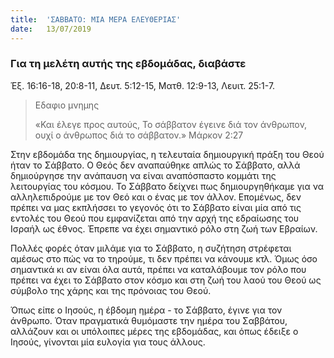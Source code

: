 ```yaml
---
title:  'ΣΑΒΒΑΤΟ: ΜΙΑ ΜΕΡΑ ΕΛΕΥΘΕΡΙΑΣ'
date:   13/07/2019
---
```


### Για τη μελέτη αυτής της εβδομάδας, διαβάστε
Έξ. 16:16-18, 20:8-11, Δευτ. 5:12-15, Ματθ. 12:9-13, Λευιτ. 25:1-7. 

> <p>Εδαφιο μνημης</p>
> «Και έλεγε προς αυτούς, Το σάββατον έγεινε διά τον άνθρωπον, ουχί ο άνθρωπος διά το σάββατον.» Μάρκον 2:27 

Στην εβδομάδα της δημιουργίας, η τελευταία δημιουργική πράξη του Θεού ήταν το Σάββατο. Ο Θεός δεν αναπαύθηκε απλώς το Σάββατο, αλλά δημιούργησε την ανάπαυση να είναι αναπόσπαστο κομμάτι της λειτουργίας του κόσμου. Το Σάββατο δείχνει πως δημιουργηθήκαμε για να αλληλεπιδρούμε με τον Θεό και ο ένας με τον άλλον. Επομένως, δεν πρέπει να μας εκπλήσσει το γεγονός ότι το Σάββατο είναι μία από τις εντολές του Θεού που εμφανίζεται από την αρχή της εδραίωσης του Ισραήλ ως έθνος. Έπρεπε να έχει σημαντικό ρόλο στη ζωή των Εβραίων. 

Πολλές φορές όταν μιλάμε για το Σάββατο, η συζήτηση στρέφεται αμέσως στο πώς να το τηρούμε, τι δεν πρέπει να κάνουμε κτλ. Όμως όσο σημαντικά κι αν είναι όλα αυτά, πρέπει να καταλάβουμε τον ρόλο που πρέπει να έχει το Σάββατο στον κόσμο και στη ζωή του λαού του Θεού ως σύμβολο της χάρης και της πρόνοιας του Θεού.

Όπως είπε ο Ιησούς, η έβδομη ημέρα - το Σάββατο, έγινε για τον άνθρωπο. Όταν πραγματικά θυμόμαστε την ημέρα του Σαββάτου, αλλάζουν και οι υπόλοιπες μέρες της εβδομάδας, και όπως έδειξε ο Ιησούς, γίνονται μία ευλογία για τους άλλους.